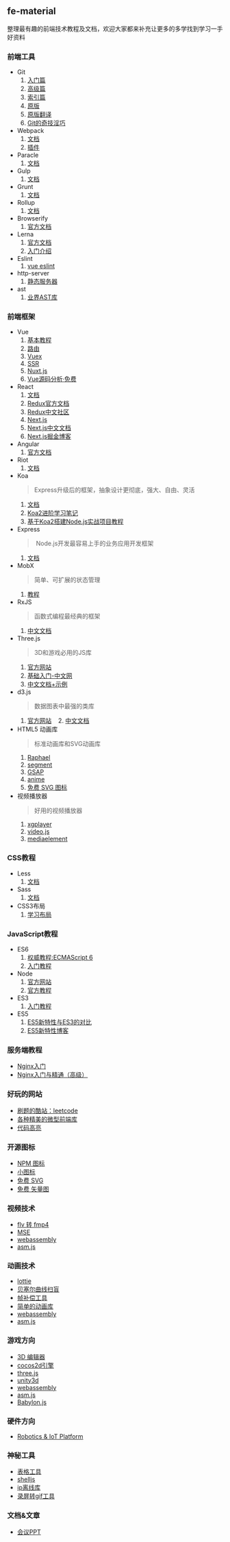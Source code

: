 ## fe-material

整理最有趣的前端技术教程及文档，欢迎大家都来补充让更多的多学找到学习一手好资料


### 前端工具
  - Git
    1. [入门篇](https://backlog.com/git-tutorial/cn/intro/intro1_1.html)
    2. [高级篇](https://backlog.com/git-tutorial/cn/stepup/stepup1_1.html)
    3. [索引篇](https://backlog.com/git-tutorial/cn/reference/)
    4. [原版](https://www.atlassian.com/git/tutorials/merging-vs-rebasing)
    5. [原版翻译](https://github.com/geeeeeeeeek/git-recipes/wiki/1.1-%E6%9E%9C%E5%A3%B3%E4%B8%AD%E7%9A%84-Git)
    6. [Git的奇技淫巧](https://github.com/cucygh/git-tips)
  - Webpack
    1. [文档](https://doc.webpack-china.org/concepts/)
    2. [插件](https://doc.webpack-china.org/plugins/)
  - Paracle
    1. [文档](https://parceljs.org/)
  - Gulp
    1. [文档](https://www.gulpjs.com.cn/)
  - Grunt
    1. [文档](http://www.gruntjs.net/)
  - Rollup
    1. [文档](http://www.rollupjs.com/)
  - Browserify
    1. [官方文档](http://browserify.org/)
  - Lerna
    1. [官方文档](https://github.com/lerna/lerna)
    2. [入门介绍](https://www.jianshu.com/p/63ec67445b0f)
  - Eslint
    1. [vue eslint](https://mysticatea.github.io/vue-eslint-demo/)
  - http-server
    1. [静态服务器](https://www.npmjs.com/package/http-server)
  - ast
    1. [业界AST库](https://github.com/cucygh/AST-)
### 前端框架
  - Vue
    1. [基本教程](https://cn.vuejs.org/)
    2. [路由](https://router.vuejs.org/)
    3. [Vuex](https://vuex.vuejs.org/)
    4. [SSR](https://ssr.vuejs.org/)
    5. [Nuxt.js](https://zh.nuxtjs.org/)
    6. [Vue源码分析·免费](http://hcysun.me/vue-design/)
  - React
    1. [文档](https://doc.react-china.org/)
    2. [Redux官方文档](http://cn.redux.js.org/)
    3. [Redux中文社区](http://www.redux.org.cn/)
    4. [Next.js](https://zeit.co/blog/next4)
    5. [Next.js中文文档](http://nextjs.frontendx.cn/docs)
    6. [Next.js掘金博客](https://juejin.im/entry/59791d8f6fb9a03c391b557e)
  - Angular
    1. [官方文档](https://angular.cn/)
  - Riot
    1. [文档](http://riotjs.com/v2/zh/)
  - Koa
    > Express升级后的框架，抽象设计更彻底，强大、自由、灵活
    1. [文档](https://koa.bootcss.com/)
    2. [Koa2进阶学习笔记](https://chenshenhai.github.io/koa2-note/)
    3. [基于Koa2搭建Node.js实战项目教程](https://github.com/ikcamp/koa2-tutorial)
  - Express
    >  Node.js开发最容易上手的业务应用开发框架
    1. [文档](http://expressjs.com/zh-cn/)
  - MobX
    > 简单、可扩展的状态管理
    1. [教程](http://cn.mobx.js.org/)
  - RxJS
    > 函数式编程最经典的框架
    1. [中文文档](http://cn.rx.js.org/)
  - Three.js
    > 3D和游戏必用的JS库
    1. [官方网站](https://threejs.org/)
    2. [基础入门-中文网](http://www.hewebgl.com/article/articledir/1)
    3. [中文文档+示例](https://teakki.com/p/58a3ef1bf0d40775548c908f)
  - d3.js
    > 数据图表中最强的类库
    1. [官方网站](https://d3js.org/)
    2. [中文文档](https://github.com/xswei/d3js_doc)
  - HTML5 动画库
    > 标准动画库和SVG动画库
    1. [Raphael](http://dmitrybaranovskiy.github.io/raphael/)
    2. [segment](http://lmgonzalves.github.io/segment/)
    3. [GSAP](https://greensock.com/gsap)
    4. [anime](http://animejs.com/)
    5. [免费 SVG 图标](https://icomoon.io)
  - 视频播放器
    > 好用的视频播放器
    1. [xgplayer](https://github.com/bytedance/xgplayer)
    2. [video.js](https://github.com/videojs/video.js)
    3. [mediaelement](https://github.com/mediaelement/mediaelement)
    
### CSS教程
  - Less
    1. [文档](http://less.bootcss.com/)
  - Sass
    1. [文档](http://sass.bootcss.com/docs/sass-reference/)
  - CSS3布局
    1. [学习布局](http://zh.learnlayout.com/)

### JavaScript教程
  - ES6
    1. [权威教程:ECMAScript 6](http://es6-features.org/#Constants)
    2. [入门教程](http://es6.ruanyifeng.com/)
  - Node
    1. [官方网站](http://nodejs.cn/)
    2. [官方教程](http://nodejs.cn/api/)
  - ES3
    1. [入门教程](http://www.runoob.com/js/js-tutorial.html)
  - ES5
    1. [ES5新特性与ES3的对比](http://www.hahack.com/wiki/javascript-es5.html#es5-%E7%9A%84%E6%96%B0%E7%89%B9%E6%80%A7)
    2. [ES5新特性博客](http://pij.robinqu.me/JavaScript_Core/ECMAScript/es5.html)

### 服务端教程
  - [Nginx入门](http://cnt1992.xyz/2016/03/18/simple-intro-to-nginx/)
  - [Nginx入门与精通（高级）](http://tengine.taobao.org/book/#)

### 好玩的网站
  - [刷题的酷站：leetcode](https://leetcode.com/)
  - [各种精美的微型前端库](http://microjs.com/)
  - [代码高亮](https://c7sky.com/syntax-highlighting-with-prismjs.html)

### 开源图标
  - [NPM 图标](https://nodei.co/)
  - [小图标](https://shields.io/)
  - [免费 SVG](https://icomoon.io/app/#/select)
  - [免费 矢量图](http://www.iconfont.cn/)

### 视频技术
  - [ flv 转 fmp4 ](https://blog.csdn.net/g332065255/article/details/71158863)
  - [ MSE ](https://www.w3.org/TR/media-source/)
  - [ webassembly ](https://webassembly.org/)
  - [asm.js](http://asmjs.org/)

### 动画技术
  - [lottie](http://airbnb.io/lottie/)
  - [贝塞尔曲线扫盲](http://www.html-js.com/article/1628)
  - [帧补偿工具](https://gka.js.org/#/?id=%E5%AE%89%E8%A3%85)
  - [简单的动画库](http://dynamicsjs.com/)
  - [webassembly](https://webassembly.org/)
  - [asm.js](http://asmjs.org/)

### 游戏方向
  - [3D 编辑器](https://docs.blender.org/manual/zh-hans/dev/getting_started/index.html)
  - [cocos2d引擎](http://www.cocos.com/docs/native/)
  - [three.js](https://threejs.org/)
  - [unity3d](https://unity3d.com/cn)
  - [webassembly](https://webassembly.org/)
  - [asm.js](http://asmjs.org/)
  - [Babylon.js](https://github.com/BabylonJS/Babylon.js)
### 硬件方向
  - [Robotics & IoT Platform](http://johnny-five.io/)
### 神秘工具
  - [表格工具](https://help.gnome.org/users/gnumeric/stable/gnumeric.html#chapter-welcome)
  - [shelljs](https://github.com/shelljs/shelljs)
  - [ip离线库](https://www.ipip.net/)
  - [录屏转gif工具](https://getkap.co/)
### 文档&文章
  - [会议PPT](https://myslide.cn/)